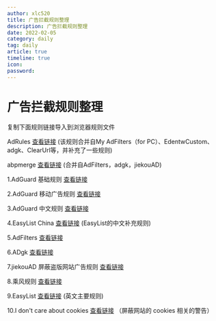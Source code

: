 ```yaml
---
author: xlc520
title: 广告拦截规则整理
description: 广告拦截规则整理
date: 2022-02-05
category: daily
tag: daily
article: true
timeline: true
icon: 
password: 
---
```


# 广告拦截规则整理

复制下面规则链接导入到浏览器规则文件

AdRules [查看链接](https://cats-team.coding.net/p/adguard/d/AdRules/git/raw/main/adblock.txt) (该规则合并自My AdFilters（for PC）、EdentwCustom、adgk、ClearUrl等，并补充了一些规则)

abpmerge [查看链接](https://damengzhu.coding.net/p/banad/d/abpmerge/git/raw/main/abpmerge.txt) (合并自AdFilters，adgk，jiekouAD)

1.AdGuard 基础规则 [查看链接](https://filters.adtidy.org/android/filters/2_optimized.txt)

2.AdGuard 移动广告规则 [查看链接](https://filters.adtidy.org/android/filters/11_optimized.txt)

3.AdGuard 中文规则 [查看链接](https://filters.adtidy.org/android/filters/224_optimized.txt)

4.EasyList China [查看链接](https://easylist-downloads.adblockplus.org/easylistchina.txt) (EasyList的中文补充规则)

5.AdFilters [查看链接](https://halflife.coding.net/p/list/d/list/git/raw/master/ad3.txt)

6.ADgk [查看链接](https://cdn.jsdelivr.net/gh/banbendalao/ADgk@master/ADgk.txt)

7.jiekouAD 屏蔽盗版网站广告规则 [查看链接](https://damengzhu.coding.net/p/banad/d/banad/git/raw/main/jiekouAD.txt)

8.乘风规则 [查看链接](https://cdn.jsdelivr.net/gh/xinggsf/Adblock-Plus-Rule@master/rule.txt)

9.EasyList [查看链接](https://easylist-downloads.adblockplus.org/easylist.txt) (英文主要规则)

10.I don't care about cookies [查看链接](https://www.i-dont-care-about-cookies.eu/abp/) （屏蔽网站的 cookies 相关的警告）